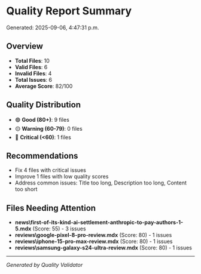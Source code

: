 # Quality Report Summary

Generated: 2025-09-06, 4:47:31 p.m.

## Overview

- **Total Files**: 10
- **Valid Files**: 6
- **Invalid Files**: 4
- **Total Issues**: 6
- **Average Score**: 82/100

## Quality Distribution

- 🟢 **Good (80+)**: 9 files
- 🟡 **Warning (60-79)**: 0 files  
- 🔴 **Critical (<60)**: 1 files

## Recommendations

- Fix 4 files with critical issues
- Improve 1 files with low quality scores
- Address common issues: Title too long, Description too long, Content too short

## Files Needing Attention

- **news\first-of-its-kind-ai-settlement-anthropic-to-pay-authors-1-5.mdx** (Score: 55) - 3 issues
- **reviews\google-pixel-8-pro-review.mdx** (Score: 80) - 1 issues
- **reviews\iphone-15-pro-max-review.mdx** (Score: 80) - 1 issues
- **reviews\samsung-galaxy-s24-ultra-review.mdx** (Score: 80) - 1 issues

---
*Generated by Quality Validator*